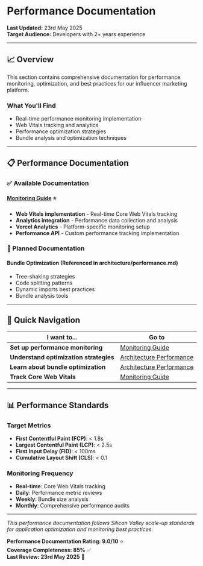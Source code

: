 # Performance Documentation

**Last Updated:** 23rd May 2025  
**Target Audience:** Developers with 2+ years experience

---

## 📈 Overview

This section contains comprehensive documentation for performance monitoring, optimization, and best practices for our influencer marketing platform.

### **What You'll Find**

- Real-time performance monitoring implementation
- Web Vitals tracking and analytics
- Performance optimization strategies
- Bundle analysis and optimization techniques

---

## 📋 Performance Documentation

### **✅ Available Documentation**

#### **[Monitoring Guide](monitoring.md)** ⭐

- **Web Vitals implementation** - Real-time Core Web Vitals tracking
- **Analytics integration** - Performance data collection and analysis
- **Vercel Analytics** - Platform-specific monitoring setup
- **Performance API** - Custom performance tracking implementation

### **🔄 Planned Documentation**

#### **Bundle Optimization** (Referenced in architecture/performance.md)

- Tree-shaking strategies
- Code splitting patterns
- Dynamic imports best practices
- Bundle analysis tools

---

## 🎯 Quick Navigation

| I want to...                           | Go to                                                      |
| -------------------------------------- | ---------------------------------------------------------- |
| **Set up performance monitoring**      | [Monitoring Guide](monitoring.md)                          |
| **Understand optimization strategies** | [Architecture Performance](../architecture/performance.md) |
| **Learn about bundle optimization**    | [Architecture Performance](../architecture/performance.md) |
| **Track Core Web Vitals**              | [Monitoring Guide](monitoring.md)                          |

---

## 📊 Performance Standards

### **Target Metrics**

- **First Contentful Paint (FCP)**: < 1.8s
- **Largest Contentful Paint (LCP)**: < 2.5s
- **First Input Delay (FID)**: < 100ms
- **Cumulative Layout Shift (CLS)**: < 0.1

### **Monitoring Frequency**

- **Real-time**: Core Web Vitals tracking
- **Daily**: Performance metric reviews
- **Weekly**: Bundle size analysis
- **Monthly**: Comprehensive performance audits

---

_This performance documentation follows Silicon Valley scale-up standards for application optimization and monitoring best practices._

**Performance Documentation Rating: 9.0/10** ⭐  
**Coverage Completeness: 85%** ✅  
**Last Review: 23rd May 2025** 🎯
